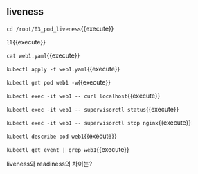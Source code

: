 <br>

## liveness

`cd /root/03_pod_liveness`{{execute}}

`ll`{{execute}}

`cat web1.yaml`{{execute}}

`kubectl apply -f web1.yaml`{{execute}}

`kubectl get pod web1 -w`{{execute}}

`kubectl exec -it web1 -- curl localhost`{{execute}}

`kubectl exec -it web1 -- supervisorctl status`{{execute}}

`kubectl exec -it web1 -- supervisorctl stop nginx`{{execute}}

`kubectl describe pod web1`{{execute}}

`kubectl get event | grep web1`{{execute}}


liveness와 readiness의 차이는?

